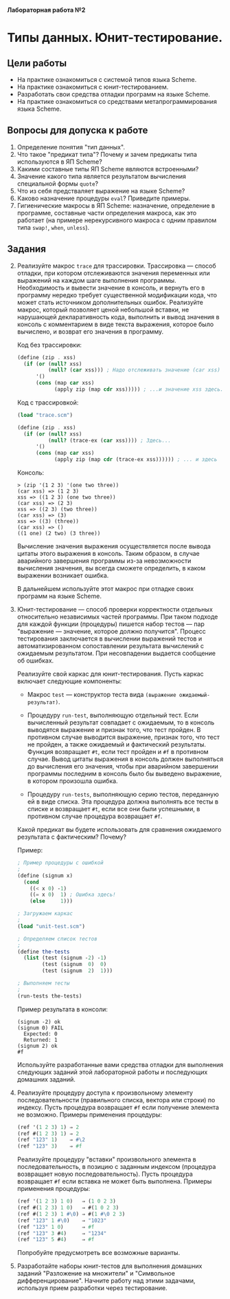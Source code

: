 **Лабораторная работа №2**

# Типы данных. Юнит-тестирование.

## Цели работы

+   На практике ознакомиться с системой типов языка Scheme.
+   На практике ознакомиться с юнит-тестированием. 
+   Разработать свои средства отладки программ на языке Scheme.
+   На практике ознакомиться со средствами метапрограммирования языка Scheme.

## Вопросы для допуска к работе

1.  Определение понятия "тип данных".
2.  Что такое "предикат типа"? Почему и зачем предикаты типа используются в ЯП Scheme?
3.  Какими составные типы ЯП Scheme являются встроенными?
4.  Значение какого типа является результатом вычисления специальной формы `quote`?
5.  Что из себя предстваляет выражение на языке Scheme?
6.  Каково назначение процедуры `eval`? Приведите примеры.
7.  Гигиенические макросы в ЯП Scheme: назначение, определение в программе, составные части определения макроса, как это работает (на примере нерекурсивного макроса с одним правилом типа `swap!`, `when`, `unless`).

## Задания

2.  Реализуйте макрос `trace` для трассировки. Трассировка — способ отладки, при котором отслеживаются значения переменных или выражений на каждом шаге выполнения программы. Необходимость и вывести значение в консоль, и вернуть его в программу нередко требует существенной модификации кода, что может стать источником дополнительных ошибок. Реализуйте макрос, который позволяет ценой небольшой вставки, не нарушающей декларативность кода, выполнить и вывод значения в консоль с комментарием в виде текста выражения, которое было вычислено, и возврат его значения в программу.

    Код без трассировки:
    
    ```scheme
    (define (zip . xss)
      (if (or (null? xss)
              (null? (car xss))) ; Надо отслеживать значение (car xss) здесь...
          '()
          (cons (map car xss)
                (apply zip (map cdr xss))))) ; ...и значение xss здесь.
    ```
    
    Код с трассировкой:
    
    ```scheme
    (load "trace.scm")

    (define (zip . xss)
      (if (or (null? xss)
              (null? (trace-ex (car xss)))) ; Здесь...
          '()
          (cons (map car xss)
                (apply zip (map cdr (trace-ex xss)))))) ; ... и здесь
    ```
    
    Консоль:
    
    ```nohighlight
    > (zip '(1 2 3) '(one two three))
    (car xss) => (1 2 3)
    xss => ((1 2 3) (one two three))
    (car xss) => (2 3)
    xss => ((2 3) (two three))
    (car xss) => (3)
    xss => ((3) (three))
    (car xss) => ()
    ((1 one) (2 two) (3 three))
    ```
    
    Вычисление значения выражения осуществляется после вывода цитаты этого выражения в консоль. Таким образом, в случае аварийного завершения программы из-за невозможности вычисления значения, вы всегда сможете определить, в каком выражении возникает ошибка.

    В дальнейшем используйте этот макрос при отладке своих программ на языке Scheme.
    
3.  Юнит-тестирование — способ проверки корректности отдельных относительно независимых частей программы. При таком подходе для каждой функции (процедуры) пишется набор тестов — пар "выражение — значение, которое должно получится". Процесс тестирования заключается в вычислении выражений тестов и автоматизированном сопоставлении результата вычислений с ожидаемым результатом. При несовпадении выдается сообщение об ошибках.

    Реализуйте свой каркас для юнит-тестирования. Пусть каркас включает следующие компоненты:

    +   Макрос `test` — конструктор теста вида `(выражение ожидаемый-результат)`.
    
    +   Процедуру `run-test`, выполняющую отдельный тест. Если вычисленный результат совпадает с ожидаемым, то в консоль выводятся выражение и признак того, что тест пройден. В противном случае выводится выражение, признак того, что тест не пройден, а также ожидаемый и фактический результаты. Функция возвращает `#t`, если тест пройден и `#f` в противном случае. Вывод цитаты выражения в консоль должен выполняться до вычисления его значения, чтобы при аварийном завершении программы последним в консоль было бы выведено выражение, в котором произошла ошибка.
    
    +   Процедуру `run-tests`, выполняющую серию тестов, переданную ей в виде списка. Эта процедура должна выполнять все тесты в списке и возвращает `#t`, если все они были успешными, в противном случае процедура возвращает `#f`. 
    
    Какой предикат вы будете использовать для сравнения ожидаемого результата с фактическим? Почему?

    Пример:
    
    ```scheme
    ; Пример процедуры с ошибкой
    ; 
    (define (signum x)
      (cond
        ((< x 0) -1)
        ((= x 0)  1) ; Ошибка здесь!
        (else     1)))

    ; Загружаем каркас
    ;
    (load "unit-test.scm")

    ; Определяем список тестов
    ;
    (define the-tests
      (list (test (signum -2) -1)
            (test (signum  0)  0)
            (test (signum  2)  1)))

    ; Выполняем тесты
    ;
    (run-tests the-tests)
    ```
    
    Пример результата в консоли:

    ```nohighlight
    (signum -2) ok
    (signum 0) FAIL
      Expected: 0
      Returned: 1
    (signum 2) ok
    #f
    ```
    
    Используйте разработанные вами средства отладки для выполнения следующих заданий этой лабораторной работы и последующих домашних заданий.
    
1.  Реализуйте процедуру доступа к произвольному элементу последовательности (правильного списка, вектора или строки) по индексу. Пусть процедура возвращает `#f` если получение элемента не возможно. Примеры применения процедуры:

    ```scheme
    (ref '(1 2 3) 1) ⇒ 2
    (ref #(1 2 3) 1) ⇒ 2
    (ref "123" 1)    ⇒ #\2
    (ref "123" 3)    ⇒ #f
    ```
    
    Реализуйте процедуру "вставки" произвольного элемента в последовательность, в позицию с заданным индексом (процедура возвращает новую последовательность). Пусть процедура возвращает `#f` если вставка не может быть выполнена. Примеры применения процедуры:
    
    ```scheme
    (ref '(1 2 3) 1 0)   ⇒ (1 0 2 3)
    (ref #(1 2 3) 1 0)   ⇒ #(1 0 2 3)
    (ref #(1 2 3) 1 #\0) ⇒ #(1 #\0 2 3)
    (ref "123" 1 #\0)    ⇒ "1023"
    (ref "123" 1 0)      ⇒ #f
    (ref "123" 3 #4)     ⇒ "1234"
    (ref "123" 5 #4)     ⇒ #f
    ```
    
    Попробуйте предусмотреть все возможные варианты.

4.  Разработайте наборы юнит-тестов для выполнения домашних заданий "Разложение на множители" и "Символьное дифференцирование". Начните работу над этими задачами, используя прием разработки через тестирование.

